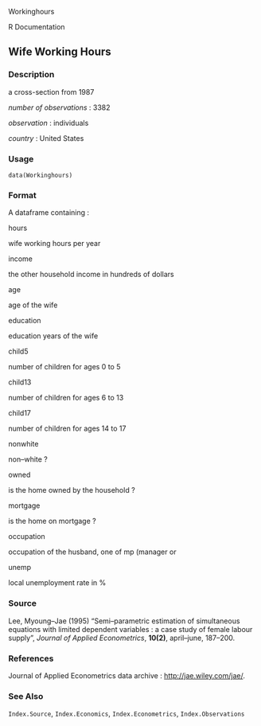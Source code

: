 Workinghours

R Documentation

## Wife Working Hours

### Description

a cross-section from 1987

_number of observations_ : 3382

_observation_ : individuals

_country_ : United States

### Usage

    data(Workinghours)

### Format

A dataframe containing :

hours

wife working hours per year

income

the other household income in hundreds of dollars

age

age of the wife

education

education years of the wife

child5

number of children for ages 0 to 5

child13

number of children for ages 6 to 13

child17

number of children for ages 14 to 17

nonwhite

non–white ?

owned

is the home owned by the household ?

mortgage

is the home on mortgage ?

occupation

occupation of the husband, one of mp (manager or

unemp

local unemployment rate in %

### Source

Lee, Myoung–Jae (1995) “Semi–parametric estimation of simultaneous equations
with limited dependent variables : a case study of female labour supply”,
_Journal of Applied Econometrics_, **10(2)**, april–june, 187–200.

### References

Journal of Applied Econometrics data archive : <http://jae.wiley.com/jae/>.

### See Also

`Index.Source`, `Index.Economics`, `Index.Econometrics`, `Index.Observations`

